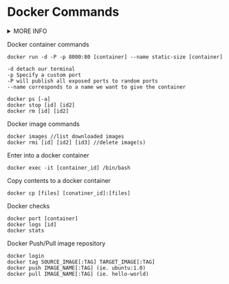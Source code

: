 # Docker Commands

<details><summary>MORE INFO</summary>
<p>

---
- Images - The blueprints of our app which form the basis of containers
- Containers - Contains and runs the Docker images
- Docker Daemon - Background services running on the host that manages building, running, and distributing Docker containers
- Docker Client - A way to interact with the Docker Daemon
- Docker Hub - A registry of Docker images
---
- Base Images - no parent images, Child Images - built on top of base images
- Official Images - official images maintained and supported by Docker
- User Images - Created and shared by users
---

</p>
</details>


Docker container commands
```
docker run -d -P -p 8000:80 [container] --name static-size [container]

-d detach our terminal
-p Specify a custom port
-P will publish all exposed ports to random ports
--name corresponds to a name we want to give the container

docker ps [-a]
docker stop [id] [id2]
docker rm [id] [id2]
```

Docker image commands
```
docker images //list downloaded images
docker rmi [id] [id2] [id3] //delete image(s)
```

Enter into a docker container
```
docker exec -it [container_id] /bin/bash
```

Copy contents to a docker container
```
docker cp [files] [conatiner_id]:[files]
```

Docker checks
```
docker port [container]
docker logs [id]
docker stats
```

Docker Push/Pull image repository
```
docker login
docker tag SOURCE_IMAGE[:TAG] TARGET_IMAGE[:TAG]
docker push IMAGE_NAME[:TAG] (ie. ubuntu:1.0)
docker pull IMAGE_NAME[:TAG] (ie. hello-world)
```
